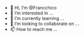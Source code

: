 - 👋 Hi, I’m @Francchico
- 👀 I’m interested in ...
- 🌱 I’m currently learning ...
- 💞️ I’m looking to collaborate on ...
- 📫 How to reach me ...

<!---
Francchico/Francchico is a ✨ special ✨ repository because its `README.md` (this file) appears on your GitHub profile.
You can click the Preview link to take a look at your changes.
--->
